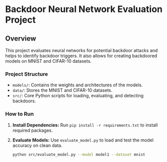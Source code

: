 # Backdoor Neural Network Evaluation Project

## Overview
This project evaluates neural networks for potential backdoor attacks and helps to identify backdoor triggers. It also allows for creating backdoored models on MNIST and CIFAR-10 datasets.

### Project Structure
- `models/`: Contains the weights and architectures of the models.
- `data/`: Stores the MNIST and CIFAR-10 datasets.
- `src/`: Core Python scripts for loading, evaluating, and detecting backdoors.

### How to Run
1. **Install Dependencies:**
   Run `pip install -r requirements.txt` to install required packages.

2. **Evaluate Models:**
   Use `evaluate_model.py` to load and test the model accuracy on clean data.

   ```bash
   python src/evaluate_model.py --model model1 --dataset mnist
